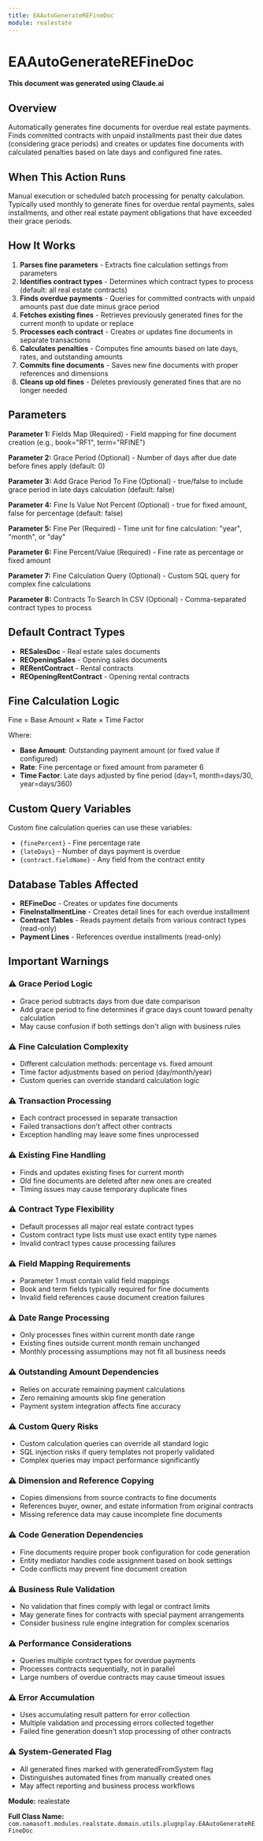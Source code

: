 ```yaml
---
title: EAAutoGenerateREFineDoc
module: realestate
---
```



<div class='entity-flows'>

# EAAutoGenerateREFineDoc

**This document was generated using Claude.ai**

## Overview

Automatically generates fine documents for overdue real estate payments. Finds committed contracts with unpaid installments past their due dates (considering grace periods) and creates or updates fine documents with calculated penalties based on late days and configured fine rates.

## When This Action Runs

Manual execution or scheduled batch processing for penalty calculation. Typically used monthly to generate fines for overdue rental payments, sales installments, and other real estate payment obligations that have exceeded their grace periods.

## How It Works

1. **Parses fine parameters** - Extracts fine calculation settings from parameters
2. **Identifies contract types** - Determines which contract types to process (default: all real estate contracts)
3. **Finds overdue payments** - Queries for committed contracts with unpaid amounts past due date minus grace period
4. **Fetches existing fines** - Retrieves previously generated fines for the current month to update or replace
5. **Processes each contract** - Creates or updates fine documents in separate transactions
6. **Calculates penalties** - Computes fine amounts based on late days, rates, and outstanding amounts
7. **Commits fine documents** - Saves new fine documents with proper references and dimensions
8. **Cleans up old fines** - Deletes previously generated fines that are no longer needed

## Parameters

**Parameter 1:** Fields Map (Required) - Field mapping for fine document creation (e.g., book="RF1", term="RFINE")

**Parameter 2:** Grace Period (Optional) - Number of days after due date before fines apply (default: 0)

**Parameter 3:** Add Grace Period To Fine (Optional) - true/false to include grace period in late days calculation (default: false)

**Parameter 4:** Fine Is Value Not Percent (Optional) - true for fixed amount, false for percentage (default: false)

**Parameter 5:** Fine Per (Required) - Time unit for fine calculation: "year", "month", or "day"

**Parameter 6:** Fine Percent/Value (Required) - Fine rate as percentage or fixed amount

**Parameter 7:** Fine Calculation Query (Optional) - Custom SQL query for complex fine calculations

**Parameter 8:** Contracts To Search In CSV (Optional) - Comma-separated contract types to process

## Default Contract Types

- **RESalesDoc** - Real estate sales documents
- **REOpeningSales** - Opening sales documents  
- **RERentContract** - Rental contracts
- **REOpeningRentContract** - Opening rental contracts

## Fine Calculation Logic

Fine = Base Amount × Rate × Time Factor

Where:
- **Base Amount**: Outstanding payment amount (or fixed value if configured)
- **Rate**: Fine percentage or fixed amount from parameter 6
- **Time Factor**: Late days adjusted by fine period (day=1, month=days/30, year=days/360)

## Custom Query Variables

Custom fine calculation queries can use these variables:
- `{finePercent}` - Fine percentage rate
- `{lateDays}` - Number of days payment is overdue
- `{contract.fieldName}` - Any field from the contract entity

## Database Tables Affected

- **REFineDoc** - Creates or updates fine documents
- **FineInstallmentLine** - Creates detail lines for each overdue installment
- **Contract Tables** - Reads payment details from various contract types (read-only)
- **Payment Lines** - References overdue installments (read-only)

## Important Warnings

### ⚠️ Grace Period Logic
- Grace period subtracts days from due date comparison
- Add grace period to fine determines if grace days count toward penalty calculation
- May cause confusion if both settings don't align with business rules

### ⚠️ Fine Calculation Complexity
- Different calculation methods: percentage vs. fixed amount
- Time factor adjustments based on period (day/month/year)
- Custom queries can override standard calculation logic

### ⚠️ Transaction Processing
- Each contract processed in separate transaction
- Failed transactions don't affect other contracts
- Exception handling may leave some fines unprocessed

### ⚠️ Existing Fine Handling
- Finds and updates existing fines for current month
- Old fine documents are deleted after new ones are created
- Timing issues may cause temporary duplicate fines

### ⚠️ Contract Type Flexibility
- Default processes all major real estate contract types
- Custom contract type lists must use exact entity type names
- Invalid contract types cause processing failures

### ⚠️ Field Mapping Requirements
- Parameter 1 must contain valid field mappings
- Book and term fields typically required for fine documents
- Invalid field references cause document creation failures

### ⚠️ Date Range Processing
- Only processes fines within current month date range
- Existing fines outside current month remain unchanged
- Monthly processing assumptions may not fit all business needs

### ⚠️ Outstanding Amount Dependencies
- Relies on accurate remaining payment calculations
- Zero remaining amounts skip fine generation
- Payment system integration affects fine accuracy

### ⚠️ Custom Query Risks
- Custom calculation queries can override all standard logic
- SQL injection risks if query templates not properly validated
- Complex queries may impact performance significantly

### ⚠️ Dimension and Reference Copying
- Copies dimensions from source contracts to fine documents
- References buyer, owner, and estate information from original contracts
- Missing reference data may cause incomplete fine documents

### ⚠️ Code Generation Dependencies
- Fine documents require proper book configuration for code generation
- Entity mediator handles code assignment based on book settings
- Code conflicts may prevent fine document creation

### ⚠️ Business Rule Validation
- No validation that fines comply with legal or contract limits
- May generate fines for contracts with special payment arrangements
- Consider business rule engine integration for complex scenarios

### ⚠️ Performance Considerations
- Queries multiple contract types for overdue payments
- Processes contracts sequentially, not in parallel
- Large numbers of overdue contracts may cause timeout issues

### ⚠️ Error Accumulation
- Uses accumulating result pattern for error collection
- Multiple validation and processing errors collected together
- Failed fine generation doesn't stop processing of other contracts

### ⚠️ System-Generated Flag
- All generated fines marked with generatedFromSystem flag
- Distinguishes automated fines from manually created ones
- May affect reporting and business process workflows

**Module:** realestate

**Full Class Name:** `com.namasoft.modules.realstate.domain.utils.plugnplay.EAAutoGenerateREFineDoc`


</div>